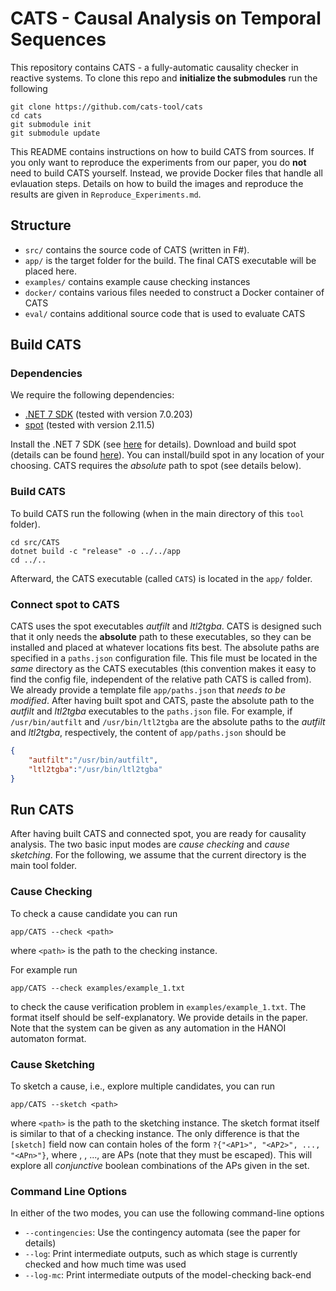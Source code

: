 # CATS - Causal Analysis on Temporal Sequences

This repository contains CATS - a fully-automatic causality checker in reactive systems.
To clone this repo and **initialize the submodules** run the following

```shell
git clone https://github.com/cats-tool/cats
cd cats
git submodule init
git submodule update
```

This README contains instructions on how to build CATS from sources. 
If you only want to reproduce the experiments from our paper, you do **not** need to build CATS yourself.
Instead, we provide Docker files that handle all evlauation steps.
Details on how to build the images and reproduce the results are given in `Reproduce_Experiments.md`.

## Structure 

- `src/` contains the source code of CATS (written in F#). 
- `app/` is the target folder for the build. The final CATS executable will be placed here.
- `examples/` contains example cause checking instances
- `docker/` contains various files needed to construct a Docker container of CATS 
- `eval/` contains additional source code that is used to evaluate CATS


## Build CATS

### Dependencies

We require the following dependencies:

- [.NET 7 SDK](https://dotnet.microsoft.com/en-us/download) (tested with version 7.0.203)
- [spot](https://spot.lrde.epita.fr/) (tested with version 2.11.5)

Install the .NET 7 SDK (see [here](https://dotnet.microsoft.com/en-us/download) for details).
Download and build spot (details can be found [here](https://spot.lrde.epita.fr/)). 
You can install/build spot in any location of your choosing. 
CATS requires the *absolute* path to spot (see details below).


### Build CATS

To build CATS run the following (when in the main directory of this `tool` folder).

```shell
cd src/CATS
dotnet build -c "release" -o ../../app
cd ../..
```

Afterward, the CATS executable (called `CATS`) is located in the `app/` folder.


### Connect spot to CATS

CATS uses the spot executables *autfilt* and *ltl2tgba*.
CATS is designed such that it only needs the **absolute** path to these executables, so they can be installed and placed at whatever locations fits best.
The absolute paths are specified in a `paths.json` configuration file. 
This file must be located in the *same* directory as the CATS executables (this convention makes it easy to find the config file, independent of the relative path CATS is called from). 
We already provide a template file `app/paths.json` that *needs to be modified*. 
After having built spot and CATS, paste the absolute path to the *autfilt* and *ltl2tgba* executables to the `paths.json` file. 
For example, if `/usr/bin/autfilt` and `/usr/bin/ltl2tgba` are the absolute paths to the *autfilt* and *ltl2tgba*, respectively, the content of `app/paths.json` should be

```json
{
    "autfilt":"/usr/bin/autfilt",
    "ltl2tgba":"/usr/bin/ltl2tgba"
}
```

## Run CATS

After having built CATS and connected spot, you are ready for causality analysis. 
The two basic input modes are *cause checking* and *cause sketching*.
For the following, we assume that the current directory is the main tool folder. 

### Cause Checking

To check a cause candidate you can run 

```shell
app/CATS --check <path>
```
where `<path>` is the path to the checking instance.

For example run
```shell
app/CATS --check examples/example_1.txt
```
to check the cause verification problem in `examples/example_1.txt`. 
The format itself should be self-explanatory. 
We provide details in the paper.
Note that the system can be given as any automation in the HANOI automaton format. 

### Cause Sketching

To sketch a cause, i.e., explore multiple candidates, you can run 

```shell
app/CATS --sketch <path>
```

where `<path>` is the path to the sketching instance.
The sketch format itself is similar to that of a checking instance. 
The only difference is that the `[sketch]` field now can contain holes of the form `?{"<AP1>", "<AP2>", ..., "<APn>"}`, where <AP1>, <AP2>, ..., <APn> are APs (note that they must be escaped).
This will explore all *conjunctive* boolean combinations of the APs given in the set.

### Command Line Options

In either of the two modes, you can use the following command-line options 

- `--contingencies`: Use the contingency automata (see the paper for details)
- `--log`: Print intermediate outputs, such as which stage is currently checked and how much time was used
- `--log-mc`: Print intermediate outputs of the model-checking back-end
